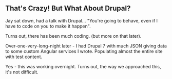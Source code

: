 ##  That's Crazy! But What About Drupal?

Jay sat down, had a talk with Drupal... "You're going to behave, even if I have to code on you to make it happen".

Turns out, there has been much coding. (but more on that later).

Over-one-very-long-night later - I had Drupal 7 with much JSON giving data to some custom Angular services I wrote. Populating almost the entire site with test content.

Yes - this was working overnight. Turns out, the way we approached this, it's not difficult.